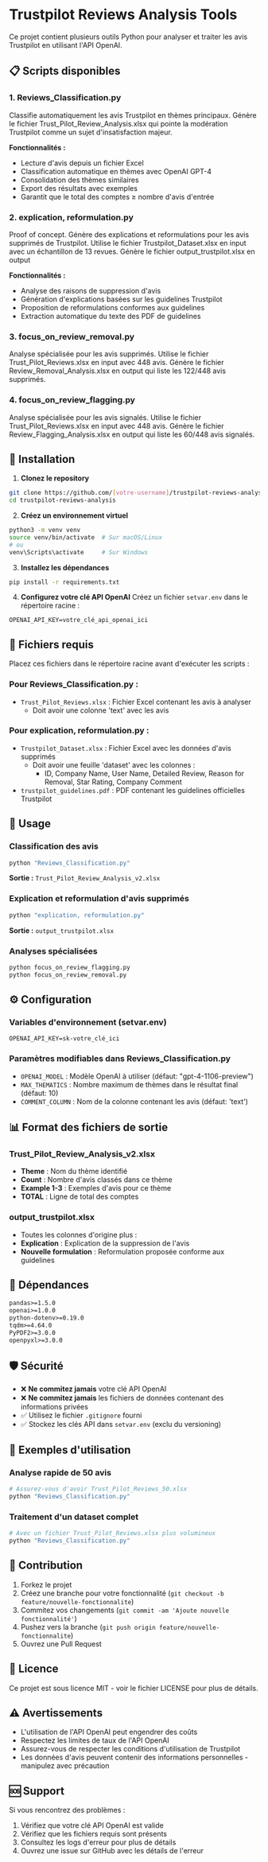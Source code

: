 # Trustpilot Reviews Analysis Tools

Ce projet contient plusieurs outils Python pour analyser et traiter les avis Trustpilot en utilisant l'API OpenAI.

## 📋 Scripts disponibles

### 1. Reviews_Classification.py
Classifie automatiquement les avis Trustpilot en thèmes principaux.
Génère le fichier Trust_Pilot_Review_Analysis.xlsx qui pointe la
modération Trustpilot comme un sujet d'insatisfaction majeur. 

**Fonctionnalités :**
- Lecture d'avis depuis un fichier Excel
- Classification automatique en thèmes avec OpenAI GPT-4
- Consolidation des thèmes similaires
- Export des résultats avec exemples
- Garantit que le total des comptes ≥ nombre d'avis d'entrée

### 2. explication, reformulation.py
Proof of concept.
Génère des explications et reformulations pour les avis supprimés de Trustpilot.
Utilise le fichier Trustpilot_Dataset.xlsx en input avec un échantillon de 13 revues.
Génère le fichier output_trustpilot.xlsx en output

**Fonctionnalités :**
- Analyse des raisons de suppression d'avis
- Génération d'explications basées sur les guidelines Trustpilot
- Proposition de reformulations conformes aux guidelines
- Extraction automatique du texte des PDF de guidelines

### 3. focus_on_review_removal.py
Analyse spécialisée pour les avis supprimés.
Utilise le fichier Trust_Pilot_Reviews.xlsx en input avec 448 avis.
Génère le fichier Review_Removal_Analysis.xlsx en output qui liste les 122/448 avis supprimés.

### 4. focus_on_review_flagging.py
Analyse spécialisée pour les avis signalés.
Utilise le fichier Trust_Pilot_Reviews.xlsx en input avec 448 avis.
Génère le fichier Review_Flagging_Analysis.xlsx en output qui liste les 60/448 avis signalés.



## 🚀 Installation

1. **Clonez le repository**
```bash
git clone https://github.com/[votre-username]/trustpilot-reviews-analysis.git
cd trustpilot-reviews-analysis
```

2. **Créez un environnement virtuel**
```bash
python3 -m venv venv
source venv/bin/activate  # Sur macOS/Linux
# ou
venv\Scripts\activate     # Sur Windows
```

3. **Installez les dépendances**
```bash
pip install -r requirements.txt
```

4. **Configurez votre clé API OpenAI**
Créez un fichier `setvar.env` dans le répertoire racine :
```env
OPENAI_API_KEY=votre_clé_api_openai_ici
```

## 📁 Fichiers requis

Placez ces fichiers dans le répertoire racine avant d'exécuter les scripts :

### Pour Reviews_Classification.py :
- `Trust_Pilot_Reviews.xlsx` : Fichier Excel contenant les avis à analyser
  - Doit avoir une colonne 'text' avec les avis

### Pour explication, reformulation.py :
- `Trustpilot_Dataset.xlsx` : Fichier Excel avec les données d'avis supprimés
  - Doit avoir une feuille 'dataset' avec les colonnes :
    - ID, Company Name, User Name, Detailed Review, Reason for Removal, Star Rating, Company Comment
- `trustpilot_guidelines.pdf` : PDF contenant les guidelines officielles Trustpilot

## 🎯 Usage

### Classification des avis
```bash
python "Reviews_Classification.py"
```
**Sortie :** `Trust_Pilot_Review_Analysis_v2.xlsx`

### Explication et reformulation d'avis supprimés
```bash
python "explication, reformulation.py"
```
**Sortie :** `output_trustpilot.xlsx`

### Analyses spécialisées
```bash
python focus_on_review_flagging.py
python focus_on_review_removal.py
```

## ⚙️ Configuration

### Variables d'environnement (setvar.env)
```env
OPENAI_API_KEY=sk-votre_clé_ici
```

### Paramètres modifiables dans Reviews_Classification.py
- `OPENAI_MODEL` : Modèle OpenAI à utiliser (défaut: "gpt-4-1106-preview")
- `MAX_THEMATICS` : Nombre maximum de thèmes dans le résultat final (défaut: 10)
- `COMMENT_COLUMN` : Nom de la colonne contenant les avis (défaut: 'text')

## 📊 Format des fichiers de sortie

### Trust_Pilot_Review_Analysis_v2.xlsx
- **Theme** : Nom du thème identifié
- **Count** : Nombre d'avis classés dans ce thème
- **Example 1-3** : Exemples d'avis pour ce thème
- **TOTAL** : Ligne de total des comptes

### output_trustpilot.xlsx
- Toutes les colonnes d'origine plus :
- **Explication** : Explication de la suppression de l'avis
- **Nouvelle formulation** : Reformulation proposée conforme aux guidelines

## 🔧 Dépendances

```txt
pandas>=1.5.0
openai>=1.0.0
python-dotenv>=0.19.0
tqdm>=4.64.0
PyPDF2>=3.0.0
openpyxl>=3.0.0
```

## 🛡️ Sécurité

- ❌ **Ne commitez jamais** votre clé API OpenAI
- ❌ **Ne commitez jamais** les fichiers de données contenant des informations privées
- ✅ Utilisez le fichier `.gitignore` fourni
- ✅ Stockez les clés API dans `setvar.env` (exclu du versioning)

## 📝 Exemples d'utilisation

### Analyse rapide de 50 avis
```bash
# Assurez-vous d'avoir Trust_Pilot_Reviews_50.xlsx
python "Reviews_Classification.py"
```

### Traitement d'un dataset complet
```bash
# Avec un fichier Trust_Pilot_Reviews.xlsx plus volumineux
python "Reviews_Classification.py"
```

## 🤝 Contribution

1. Forkez le projet
2. Créez une branche pour votre fonctionnalité (`git checkout -b feature/nouvelle-fonctionnalite`)
3. Commitez vos changements (`git commit -am 'Ajoute nouvelle fonctionnalité'`)
4. Pushez vers la branche (`git push origin feature/nouvelle-fonctionnalite`)
5. Ouvrez une Pull Request

## 📄 Licence

Ce projet est sous licence MIT - voir le fichier LICENSE pour plus de détails.

## ⚠️ Avertissements

- L'utilisation de l'API OpenAI peut engendrer des coûts
- Respectez les limites de taux de l'API OpenAI
- Assurez-vous de respecter les conditions d'utilisation de Trustpilot
- Les données d'avis peuvent contenir des informations personnelles - manipulez avec précaution

## 🆘 Support

Si vous rencontrez des problèmes :
1. Vérifiez que votre clé API OpenAI est valide
2. Vérifiez que les fichiers requis sont présents
3. Consultez les logs d'erreur pour plus de détails
4. Ouvrez une issue sur GitHub avec les détails de l'erreur
